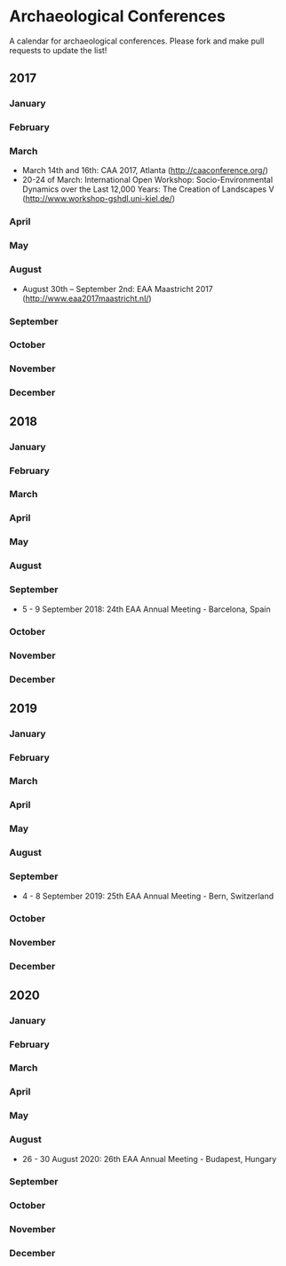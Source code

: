 # Archaeological Conferences
A calendar for archaeological conferences. Please fork and make pull requests to update the list!

## 2017
### January
### February
### March
* March 14th and 16th: CAA 2017, Atlanta (http://caaconference.org/)
* 20-24 of March: International Open Workshop: Socio-Environmental Dynamics over the Last 12,000 Years: The Creation of Landscapes V (http://www.workshop-gshdl.uni-kiel.de/)

### April
### May
### August
* August 30th – September 2nd: EAA Maastricht 2017 (http://www.eaa2017maastricht.nl/)
### September
### October
### November
### December

## 2018
### January
### February
### March
### April
### May
### August
### September
* 5 - 9 September 2018: 24th EAA Annual Meeting - Barcelona, Spain
### October
### November
### December

## 2019
### January
### February
### March
### April
### May
### August
### September
* 4 - 8 September 2019: 25th EAA Annual Meeting - Bern, Switzerland
### October
### November
### December

## 2020
### January
### February
### March
### April
### May
### August
* 26 - 30 August 2020: 26th EAA Annual Meeting - Budapest, Hungary
### September
### October
### November
### December
